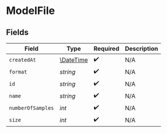 # ModelFile


## Fields

| Field                                                         | Type                                                          | Required                                                      | Description                                                   |
| ------------------------------------------------------------- | ------------------------------------------------------------- | ------------------------------------------------------------- | ------------------------------------------------------------- |
| `createdAt`                                                   | [\DateTime](https://www.php.net/manual/en/class.datetime.php) | :heavy_check_mark:                                            | N/A                                                           |
| `format`                                                      | *string*                                                      | :heavy_check_mark:                                            | N/A                                                           |
| `id`                                                          | *string*                                                      | :heavy_check_mark:                                            | N/A                                                           |
| `name`                                                        | *string*                                                      | :heavy_check_mark:                                            | N/A                                                           |
| `numberOfSamples`                                             | *int*                                                         | :heavy_check_mark:                                            | N/A                                                           |
| `size`                                                        | *int*                                                         | :heavy_check_mark:                                            | N/A                                                           |